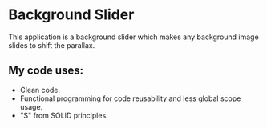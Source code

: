# Background Slider
This application is a background slider which makes any background image slides to shift the parallax.
## My code uses: 
- Clean code.
- Functional programming for code reusability and less global scope usage.
- "S" from SOLID principles.
